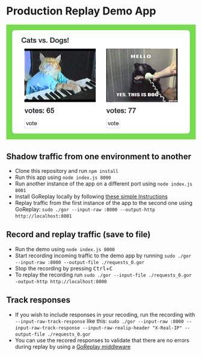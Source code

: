 # Production Replay Demo App

![](public/demo.png)

## Shadow traffic from one environment to another
 - Clone this repository and run `npm install`
 - Run this app using `node index.js 8000`
 - Run another instance of the app on a different port using `node index.js 8001`
 - Install GoReplay locally by following [these simple Instructions](https://github.com/buger/goreplay/wiki/Getting-Started#installing-gor)
 - Replay traffic from the first instance of the app to the second one using GoReplay: `sudo ./gor --input-raw :8000 --output-http http://localhost:8001`
 
## Record and replay traffic (save to file)
 - Run the demo using `node index.js 8000`
 - Start recording incoming traffic to the demo app by running `sudo ./gor --input-raw :8000 --output-file ./requests_0.gor`
 - Stop the recording by pressing <kbd>Ctrl</kbd>+<kbd>C</kbd>
 - To replay the recording run `sudo ./gor --input-file ./requests_0.gor -output-http http://localhost:8000`
 
## Track responses
- If you wish to include responses in your recoding, run the recording with `--input-raw-track-response` like this: `sudo ./gor --input-raw :8000 --input-raw-track-response --input-raw-realip-header "X-Real-IP" --output-file ./requests_0.gor`
- You can use the recored responses to validate that there are no errors during replay by using a [GoReplay middleware](https://github.com/buger/goreplay/tree/master/middleware)
